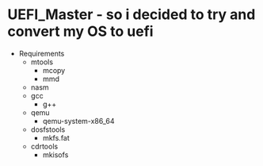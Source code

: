 # UEFI_Master - so i decided to try and convert my OS to uefi

- Requirements
    - mtools
        - mcopy
        - mmd
    - nasm
    - gcc
        - g++
    - qemu
        - qemu-system-x86_64
    - dosfstools
        - mkfs.fat
    - cdrtools
        - mkisofs
